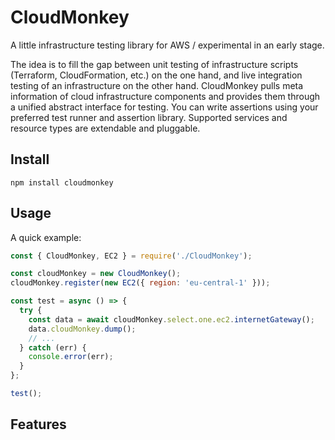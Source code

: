 # CloudMonkey

A little infrastructure testing library for AWS / experimental in an early stage.

The idea is to fill the gap between
unit testing of infrastructure scripts (Terraform, CloudFormation, etc.) on the one hand,
and live integration testing of an infrastructure on the other hand.
CloudMonkey pulls meta information of cloud infrastructure components
and provides them through a unified abstract interface for testing.
You can write assertions using your preferred test runner and assertion library.
Supported services and resource types are extendable and pluggable.

## Install

```batch
npm install cloudmonkey
```

## Usage

A quick example:
```javascript
const { CloudMonkey, EC2 } = require('./CloudMonkey');

const cloudMonkey = new CloudMonkey();
cloudMonkey.register(new EC2({ region: 'eu-central-1' }));

const test = async () => {
  try {
    const data = await cloudMonkey.select.one.ec2.internetGateway();
    data.cloudMonkey.dump();
    // ...
  } catch (err) {
    console.error(err);
  }
};

test();
```

## Features
